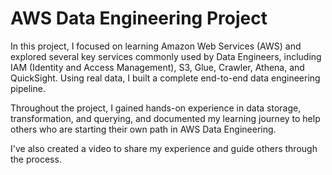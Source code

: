 # AWS Data Engineering Project

In this project, I focused on learning Amazon Web Services (AWS) and explored several key services commonly used by Data Engineers, including IAM (Identity and Access Management), S3, Glue, Crawler, Athena, and QuickSight. Using real data, I built a complete end-to-end data engineering pipeline.

Throughout the project, I gained hands-on experience in data storage, transformation, and querying, and documented my learning journey to help others who are starting their own path in AWS Data Engineering.

I've also created a video to share my experience and guide others through the process.
